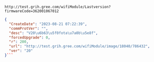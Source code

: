 `http://test.grih.gree.com/wifiModule/Lastversion?firmwareCode=362001067012`

```json
{
  "CreateDate": "2023-08-21 07:22:39",
  "commProtVer": "",
  "desc": "V20\u6b63\u5f0fota\u7a0b\u5e8f",
  "forcedUpgrade": 0,
  "r": 200,
  "url": "http://test.grih.gree.com/wifiModule/image/18040/786432",
  "ver": "20"
}```